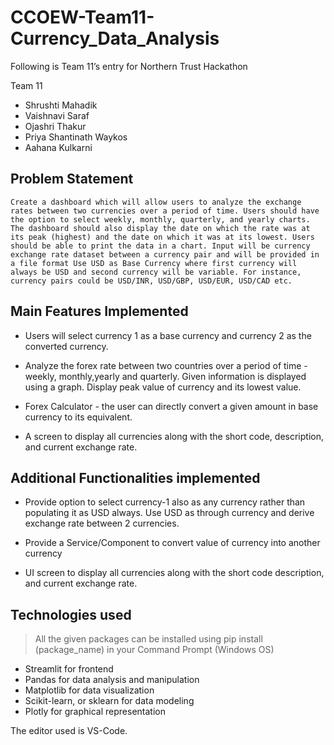 # CCOEW-Team11-Currency_Data_Analysis

Following is Team 11’s entry for Northern Trust Hackathon

Team 11  
- Shrushti Mahadik  
- Vaishnavi Saraf   
- Ojashri Thakur   
- Priya Shantinath Waykos  
- Aahana Kulkarni   

## Problem Statement

```Create a dashboard which will allow users to analyze the exchange rates between two currencies over a period of time. Users should have the option to select weekly, monthly, quarterly, and yearly charts. The dashboard should also display the date on which the rate was at its peak (highest) and the date on which it was at its lowest. Users should be able to print the data in a chart. Input will be currency exchange rate dataset between a currency pair and will be provided in a file format Use USD as Base Currency where first currency will always be USD and second currency will be variable. For instance, currency pairs could be USD/INR, USD/GBP, USD/EUR, USD/CAD etc. ```


## Main Features Implemented   

- Users will select currency 1 as a base currency and currency 2 as the converted currency. 

- Analyze the forex rate between two countries over a period of time - weekly, monthly,yearly and quarterly. Given information is displayed using a graph. Display peak value of currency and its lowest value.

- Forex Calculator - the user can directly convert a given amount in base currency to its equivalent.

- A screen to display all currencies along with the short code, description, and current exchange rate.

## Additional Functionalities implemented  

- Provide option to select currency-1 also as any currency rather than populating it as USD  always. Use USD as through currency and derive exchange rate between 2 currencies. 

- Provide a Service/Component to convert value of currency into another currency 

- UI screen to display all currencies along with the short code description, and current exchange rate.

## Technologies used 

>All the given packages can be installed using pip install (package_name) in your Command Prompt (Windows OS)  

- Streamlit for frontend 
- Pandas for data analysis and manipulation
- Matplotlib for data visualization
- Scikit-learn, or sklearn for data modeling 
- Plotly for graphical representation

The editor used is VS-Code.
